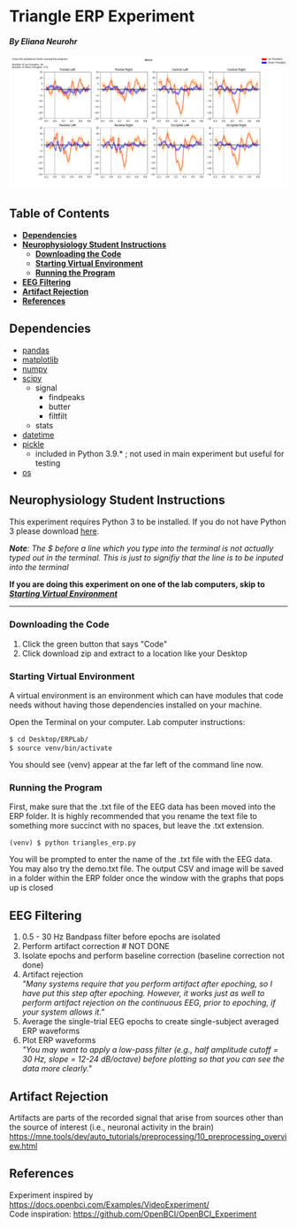 # Triangle ERP Experiment <!-- omit in toc -->
#### ***By Eliana Neurohr*** <!-- omit in toc -->  
  
![](output_demo/demo.png)
<!-- no toc -->
## **Table of Contents** <!-- omit in toc -->
- [**Dependencies**](#dependencies)
- [**Neurophysiology Student Instructions**](#neurophysiology-student-instructions)
  - [**Downloading the Code**](#downloading-the-code)
  - [**Starting Virtual Environment**](#starting-virtual-environment)
  - [**Running the Program**](#running-the-program)
- [**EEG Filtering**](#eeg-filtering)
- [**Artifact Rejection**](#artifact-rejection)
- [**References**](#references)

## **Dependencies**
- [pandas](https://pandas.pydata.org/)
- [matplotlib](https://matplotlib.org/3.5.3/api/_as_gen/matplotlib.pyplot.html)
- [numpy](https://numpy.org/)
- [scipy](https://docs.scipy.org/doc/scipy/)
  - signal
    - findpeaks
    - butter
    - filtfilt
  - stats
- [datetime](https://docs.python.org/3/library/datetime.html)
- [pickle](https://docs.python.org/3/library/pickle.html)
  - included in Python 3.9.* ; not used in main experiment but useful for testing
- [os](https://docs.python.org/3/library/os.html)

## **Neurophysiology Student Instructions**
This experiment requires Python 3 to be installed. If you do not have Python 3 please download [here](https://www.python.org/downloads/).

***Note**: The $ before a line which you type into the terminal is not actually typed out in the terminal. This is just to signifiy that the line is to be inputed into the terminal*

**If you are doing this experiment on one of the lab computers, skip to [*Starting Virtual Environment*](#starting-virtual-environment)**
****
### **Downloading the Code**
1. Click the green button that says "Code"
2. Click download zip and extract to a location like your Desktop
### **Starting Virtual Environment**
A virtual environment is an environment which can have modules that code needs without having those dependencies installed on your machine.  

Open the Terminal on your computer. Lab computer instructions:
   ```
   $ cd Desktop/ERPLab/
   $ source venv/bin/activate
   ```
   You should see (venv) appear at the far left of the command line now.
### **Running the Program**
First, make sure that the .txt file of the EEG data has been moved into the ERP folder. It is highly recommended that you rename the text file to something more succinct with no spaces, but leave the .txt extension. 
```
(venv) $ python triangles_erp.py
```
You will be prompted to enter the name of the .txt file with the EEG data. You may also try the demo.txt file.
The output CSV and image will be saved in a folder within the ERP folder once the window with the graphs that pops up is closed
## **EEG Filtering**
1. 0.5 - 30 Hz Bandpass filter before epochs are isolated
2. Perform artifact correction # NOT DONE
3. Isolate epochs and perform baseline correction (baseline correction not done)
4. Artifact rejection  
   *"Many systems require that you perform artifact after epoching, so I have put this step after epoching.  However, it works just as well to perform artifact rejection on the continuous EEG, prior to epoching, if your system allows it."*
5. Average the single-trial EEG epochs to create single-subject averaged ERP waveforms
6. Plot ERP waveforms  
    *"You may want to apply a low-pass filter (e.g., half amplitude cutoff = 30 Hz, slope = 12-24 dB/octave) before plotting so that you can see the data more clearly."*

## **Artifact Rejection**
Artifacts are parts of the recorded signal that arise from sources other than the source of interest (i.e., neuronal activity in the brain)
https://mne.tools/dev/auto_tutorials/preprocessing/10_preprocessing_overview.html


## **References**
Experiment inspired by https://docs.openbci.com/Examples/VideoExperiment/  
Code inspiration: https://github.com/OpenBCI/OpenBCI_Experiment
